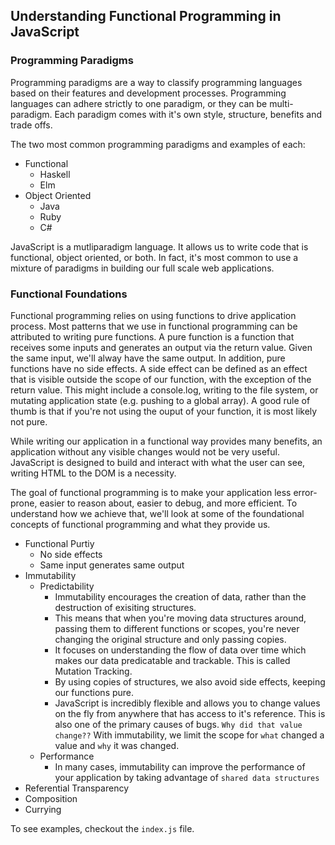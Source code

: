## Understanding Functional Programming in JavaScript

### Programming Paradigms

Programming paradigms are a way to classify programming languages based on their features and development processes. Programming languages can adhere strictly to one paradigm, or they can be multi-paradigm. Each paradigm comes with it's own style, structure, benefits and trade offs.

The two most common programming paradigms and examples of each:

* Functional
    * Haskell
    * Elm
* Object Oriented
    * Java
    * Ruby
    * C#

JavaScript is a mutliparadigm language. It allows us to write code that is functional, object oriented, or both. In fact, it's most common to use a mixture of paradigms in building our full scale web applications.

### Functional Foundations

Functional programming relies on using functions to drive application process. Most patterns that we use in functional programming can be attributed to writing pure functions. A pure function is a function that receives some inputs and generates an output via the return value. Given the same input, we'll alway have the same output. In addition, pure functions have no side effects. A side effect can be defined as an effect that is visible outside the scope of our function, with the exception of the return value. This might include a console.log, writing to the file system, or mutating application state (e.g. pushing to a global array). A good rule of thumb is that if you're not using the ouput of your function, it is most likely not pure.

While writing our application in a functional way provides many benefits, an application without any visible changes would not be very useful. JavaScript is designed to build and interact with what the user can see, writing HTML to the DOM is a necessity.

The goal of functional programming is to make your application less error-prone, easier to reason about, easier to debug, and more efficient. To understand how we achieve that, we'll look at some of the foundational concepts of functional programming and what they provide us.

* Functional Purtiy
    * No side effects
    * Same input generates same output
* Immutability
    * Predictability
        * Immutability encourages the creation of data, rather than the destruction of exisiting structures.
        * This means that when you're moving data structures around, passing them to different functions or scopes, you're never changing the original structure and only passing copies.
        * It focuses on understanding the flow of data over time which makes our data predicatable and trackable. This is called Mutation Tracking.
        * By using copies of structures, we also avoid side effects, keeping our functions pure.
        * JavaScript is incredibly flexible and allows you to change values on the fly from anywhere that has access to it's reference. This is also one of the primary causes of bugs. `Why did that value change??` With immutability, we limit the scope for `what` changed a value and `why` it was changed.
    * Performance
        * In many cases, immutability can improve the performance of your application by taking advantage of `shared data structures`
* Referential Transparency
* Composition
* Currying

To see examples, checkout the `index.js` file.
